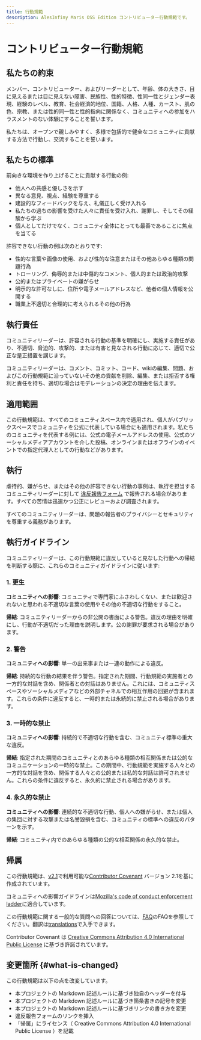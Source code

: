 ```yaml
---
title: 行動規範
description: AlesInfiny Maris OSS Edition コントリビューター行動規範です。
---
```


<!-- textlint-disable -->

# コントリビューター行動規範

## 私たちの約束

メンバー、コントリビューター、およびリーダーとして、年齢、体の大きさ、目に見えるまたは目に見えない障害、民族性、性的特徴、性同一性とジェンダー表現、経験のレベル、教育、社会経済的地位、国籍、人格、人種、カースト、肌の色、宗教、または性的同一性と性的指向に関係なく、コミュニティへの参加をハラスメントのない体験にすることを誓います。

私たちは、オープンで親しみやすく、多様で包括的で健全なコミュニティに貢献する方法で行動し、交流することを誓います。

## 私たちの標準

前向きな環境を作り上げることに貢献する行動の例:

- 他人への共感と優しさを示す
- 異なる意見、視点、経験を尊重する
- 建設的なフィードバックを与え、礼儀正しく受け入れる
- 私たちの過ちの影響を受けた人々に責任を受け入れ、謝罪し、そしてその経験から学ぶ
- 個人としてだけでなく、コミュニティ全体にとっても最善であることに焦点を当てる

許容できない行動の例は次のとおりです:

- 性的な言葉や画像の使用、および性的な注意またはその他あらゆる種類の問題行為
- トローリング、侮辱的または中傷的なコメント、個人的または政治的攻撃
- 公的またはプライベートの嫌がらせ
- 明示的な許可なしに、住所や電子メールアドレスなど、他者の個人情報を公開する
- 職業上不適切と合理的に考えられるその他の行為

## 執行責任

コミュニティリーダーは、許容される行動の基準を明確にし、実施する責任があり、不適切、脅迫的、攻撃的、または有害と見なされる行動に応じて、適切で公正な是正措置を講じます。

コミュニティリーダーは、コメント、コミット、コード、wikiの編集、問題、およびこの行動規範に沿っていないその他の貢献を削除、編集、または拒否する権利と責任を持ち、適切な場合はモデレーションの決定の理由を伝えます。

## 適用範囲

この行動規範は、すべてのコミュニティスペース内で適用され、個人がパブリックスペースでコミュニティを公式に代表している場合にも適用されます。私たちのコミュニティを代表する例には、公式の電子メールアドレスの使用、公式のソーシャルメディアアカウントを介した投稿、オンラインまたはオフラインのイベントでの指定代理人としての行動などがあります。

## 執行

虐待的、嫌がらせ、またはその他の許容できない行動の事例は、執行を担当するコミュニティリーダーに対して [違反報告フォーム](https://forms.office.com/Pages/ResponsePage.aspx?id=ANrGsmPeak-Q7Rfkih9korWNbml4auNOvNcyPtVaDW5UNUlWODVUNVlWQlZES0FSVUdSM0JDUFdWSCQlQCN0PWcu) で報告される場合があります。すべての苦情は迅速かつ公正にレビューおよび調査されます。

すべてのコミュニティリーダーは、問題の報告者のプライバシーとセキュリティを尊重する義務があります。

## 執行ガイドライン

コミュニティリーダーは、この行動規範に違反していると見なした行動への帰結を判断する際に、これらのコミュニティガイドラインに従います:

### 1. 更生

**コミュニティへの影響**: コミュニティで専門家にふさわしくない、または歓迎されないと思われる不適切な言葉の使用やその他の不適切な行動をすること。

**帰結**: コミュニティリーダーからの非公開の書面による警告。違反の理由を明確にし、行動が不適切だった理由を説明します。公の謝罪が要求される場合があります。

### 2. 警告

**コミュニティへの影響**: 単一の出来事または一連の動作による違反。

**帰結**: 持続的な行動の結果を伴う警告。指定された期間、行動規範の実施者との一方的な対話を含め、関係者との対話はありません。これには、コミュニティスペースやソーシャルメディアなどの外部チャネルでの相互作用の回避が含まれます。これらの条件に違反すると、一時的または永続的に禁止される場合があります。

### 3. 一時的な禁止

**コミュニティへの影響**: 持続的で不適切な行動を含む、コミュニティ標準の重大な違反。

**帰結**: 指定された期間のコミュニティとのあらゆる種類の相互関係または公的なコミュニケーションの一時的な禁止。この期間中、行動規範を実施する人々との一方的な対話を含め、関係する人々との公的または私的な対話は許可されません。これらの条件に違反すると、永久的に禁止される場合があります。

### 4. 永久的な禁止

**コミュニティへの影響**: 連続的な不適切な行動、個人への嫌がらせ、または個人の集団に対する攻撃または名誉毀損を含む、コミュニティの標準への違反のパターンを示す。

**帰結**: コミュニティ内でのあらゆる種類の公的な相互関係の永久的な禁止。

## 帰属

この行動規範は、[v2.1](https://www.contributor-covenant.org/version/2/1/code_of_conduct.html)で利用可能な[Contributor Covenant](https://www.contributor-covenant.org) バージョン 2.1を基に作成されています。

コミュニティへの影響ガイドラインは[Mozilla's code of conduct enforcement ladder](https://github.com/mozilla/diversity)に適合しています。

この行動規範に関する一般的な質問への回答については、[FAQ](https://github.com/mozilla/diversity)のFAQを参照してください。翻訳は[translations](https://www.contributor-covenant.org/translations)で入手できます。

<!-- textlint-enable -->

<!-- textlint-disable @textlint-ja/no-synonyms -->

Contributor Covenant は [Creative Commons Attribution 4.0 International Public License](https://github.com/EthicalSource/contributor_covenant/blob/release/LICENSE.md) に基づき許諾されています。

## 変更箇所 {#what-is-changed}

この行動規範は以下の点を改変しています。

- 本プロジェクトの Markdown 記述ルールに基づき独自のヘッダーを付与
- 本プロジェクトの Markdown 記述ルールに基づき箇条書きの記号を変更
- 本プロジェクトの Markdown 記述ルールに基づきリンクの書き方を変更
- 違反報告フォームのリンクを挿入
- 「帰属」にライセンス（ Creative Commons Attribution 4.0 International Public License ）を記載

<!-- textlint-enable @textlint-ja/no-synonyms -->
